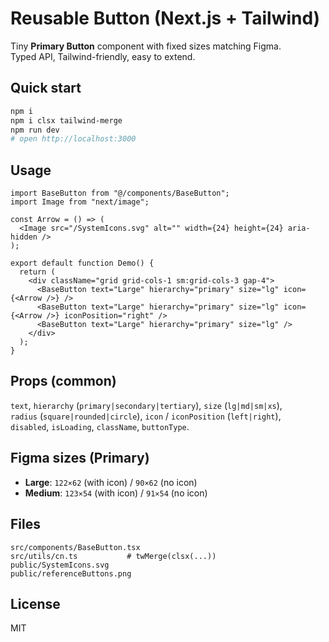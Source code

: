 # Reusable Button (Next.js + Tailwind)

Tiny **Primary Button** component with fixed sizes matching Figma.  
Typed API, Tailwind-friendly, easy to extend.



## Quick start
```bash
npm i
npm i clsx tailwind-merge
npm run dev
# open http://localhost:3000
```

## Usage
```tsx
import BaseButton from "@/components/BaseButton";
import Image from "next/image";

const Arrow = () => (
  <Image src="/SystemIcons.svg" alt="" width={24} height={24} aria-hidden />
);

export default function Demo() {
  return (
    <div className="grid grid-cols-1 sm:grid-cols-3 gap-4">
      <BaseButton text="Large" hierarchy="primary" size="lg" icon={<Arrow />} />
      <BaseButton text="Large" hierarchy="primary" size="lg" icon={<Arrow />} iconPosition="right" />
      <BaseButton text="Large" hierarchy="primary" size="lg" />
    </div>
  );
}
```

## Props (common)
`text`, `hierarchy` (`primary|secondary|tertiary`), `size` (`lg|md|sm|xs`),  
`radius` (`square|rounded|circle`), `icon` / `iconPosition` (`left|right`),  
`disabled`, `isLoading`, `className`, `buttonType`.

## Figma sizes (Primary)
- **Large**: `122×62` (with icon) / `90×62` (no icon)  
- **Medium**: `123×54` (with icon) / `91×54` (no icon)

## Files
```
src/components/BaseButton.tsx
src/utils/cn.ts           # twMerge(clsx(...))
public/SystemIcons.svg
public/referenceButtons.png
```

## License
MIT
